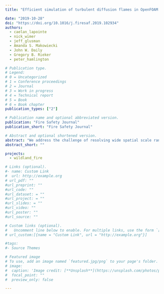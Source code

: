 ```yaml
---
title: "Efficient simulation of turbulent diffusion flames in OpenFOAM using adaptive mesh refinement"

date: "2019-10-28"
doi: "https://doi.org/10.1016/j.firesaf.2019.102934"
authors:
  - caelan_lapointe
  - nick_wimer
  - jeff_glusman
  - Amanda S. Makowiecki
  - John W. Daily
  - Gregory B. Rieker
  - peter_hamlington

# Publication type.
# Legend:
# 0 = Uncategorized
# 1 = Conference proceedings
# 2 = Journal
# 3 = Work in progress
# 4 = Technical report
# 5 = Book
# 6 = Book chapter
publication_types: ["2"]

# Publication name and optional abbreviated version.
publication: "Fire Safety Journal"
publication_short: "Fire Safety Journal"

# Abstract and optional shortened version.
abstract: "We address the challenge of resolving wide spatial scale ranges in fire simulations through the development of a new OpenFOAM-based adaptive mesh refinement (AMR) computational capability for large eddy simulations of turbulent diffusion flames. The AMR approach provides increased resolution in localized regions based on user- defined criteria, resulting in a simulation that dynamically tracks fire spread and reduces computational cost compared to uniform and static mesh approaches. The new AMR-enabled solver, called diffusionFireFoam, is an extension of the fireFoam solver and incorporates dynamic meshing capabilities already available in OpenFOAM. We outline details of the new solver and demonstrate its basic functionality, accuracy, and computational effi- ciency for a small-scale methane pool fire verification case. We show that both first- and second-order statistics from the AMR simulation are in good agreement with results from a statically refined simulation that has the same fine-scale resolution, but a larger overall mesh. We then show for a larger-scale methane pool fire that an AMR simulation in diffusionFireFoam agrees with results from static mesh simulations, experiments, and prior computational studies. Once again, substantial computational savings are achieved, with roughly 5 times fewer grid cells in the AMR simulations than in prior static mesh simulations."
abstract_short: ""

projects:
  - wildland_fire

# Links (optional).
#- name: Custom Link
#  url: http://example.org
# url_pdf: ""
#url_preprint: ""
#url_code: ""
#url_dataset: = ""
#url_project: = ""
#url_slides: = ""
#url_video: ""
#url_poster: ""
#url_source: ""

# Custom links (optional).
#   Uncomment line below to enable. For multiple links, use the form `[{...}, {...}, {...}]`.
# url_custom:[{name = "Custom Link", url = "http://example.org"}]

#tags:
#- Source Themes

# Featured image
# To use, add an image named `featured.jpg/png` to your page's folder.
# image:
#  caption: 'Image credit: [**Unsplash**](https://unsplash.com/photos/pLCdAaMFLTE)'
#  focal_point: ""
#  preview_only: false

---
```

